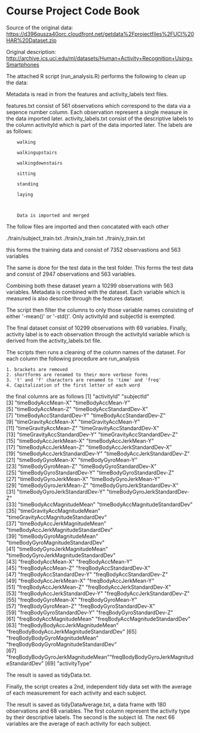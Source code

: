 Course Project Code Book
========================

Source of the original data: https://d396qusza40orc.cloudfront.net/getdata%2Fprojectfiles%2FUCI%20HAR%20Dataset.zip  

Original description: http://archive.ics.uci.edu/ml/datasets/Human+Activity+Recognition+Using+Smartphones  

The attached R script (run_analysis.R) performs the following to clean up the data:  

Metadata is read in from the features and activity_labels text files.

features.txt consist of 561 observations which correspond to the data via a seqence number column. Each observation represent a single measure in the data imported later.
activity_labels.txt consist of the descriptive labels to the column activityId which is part of the data imported later. The labels are as follows:  

        walking  
        
        walkingupstairs  
        
        walkingdownstairs  
        
        sitting  
        
        standing  
        
        laying
		


		Data is imported and merged
The follow files are imported and then concatated with each other

./train/subject_train.txt
./train/x_train.txt
./train/y_train.txt

this forms the training data and consist of 7352 observastions and 563 variables

The same is done for the test data in the test folder. This forms the test data and consist of 2947 observations and 563 variables.

Combining both these dataset yearn a 10299 observations with 563 variables.
Metadata is combined with the dataset. Each variable which is measured is also describe through the features dataset.

The script then filter the columns to only those variable names consisting of either '-mean()' or '-std()'. Only activityId and subjectId is exempted. 

The final dataset consist of 10299 observations with 69 variables.
Finally, activity label is to each observation through the activityId variable which is derived from the activity_labels.txt file.

The scripts then runs a cleaning of the column names of the dataset.
For each column the following procedure are run_analysis

	1. brackets are removed
	2. shortforms are renamed to their more verbose forms
	3. 't' and 'f' characters are renamed to 'time' and 'freq'
	4. Capitalization of the first letter of each word
	
the final columns are as follows
 [1] "activityId"                               			"subjectId"                               
 [3] "timeBodyAccMean-X"                        	"timeBodyAccMean-Y"                       
 [5] "timeBodyAccMean-Z"                        	"timeBodyAccStandardDev-X"                
 [7] "timeBodyAccStandardDev-Y"               "timeBodyAccStandardDev-Z"                
 [9] "timeGravityAccMean-X"                     	"timeGravityAccMean-Y"                    
[11] "timeGravityAccMean-Z"                     	"timeGravityAccStandardDev-X"             
[13] "timeGravityAccStandardDev-Y"           "timeGravityAccStandardDev-Z"             
[15] "timeBodyAccJerkMean-X"                   "timeBodyAccJerkMean-Y"                   
[17] "timeBodyAccJerkMean-Z"                   "timeBodyAccJerkStandardDev-X"            
[19] "timeBodyAccJerkStandardDev-Y"        "timeBodyAccJerkStandardDev-Z"            
[21] "timeBodyGyroMean-X"                       "timeBodyGyroMean-Y"                      
[23] "timeBodyGyroMean-Z"                       "timeBodyGyroStandardDev-X"               
[25] "timeBodyGyroStandardDev-Y"            "timeBodyGyroStandardDev-Z"               
[27] "timeBodyGyroJerkMean-X"                 "timeBodyGyroJerkMean-Y"                  
[29] "timeBodyGyroJerkMean-Z"                 "timeBodyGyroJerkStandardDev-X"           
[31] "timeBodyGyroJerkStandardDev-Y"      "timeBodyGyroJerkStandardDev-Z"           
[33] "timeBodyAccMagnitudeMean"              "timeBodyAccMagnitudeStandardDev"         
[35] "timeGravityAccMagnitudeMean"           "timeGravityAccMagnitudeStandardDev"      
[37] "timeBodyAccJerkMagnitudeMean"        "timeBodyAccJerkMagnitudeStandardDev"     
[39] "timeBodyGyroMagnitudeMean"            "timeBodyGyroMagnitudeStandardDev"        
[41] "timeBodyGyroJerkMagnitudeMean"      "timeBodyGyroJerkMagnitudeStandardDev"    
[43] "freqBodyAccMean-X"                        	"freqBodyAccMean-Y"                       
[45] "freqBodyAccMean-Z"                        	"freqBodyAccStandardDev-X"                
[47] "freqBodyAccStandardDev-Y"               "freqBodyAccStandardDev-Z"                
[49] "freqBodyAccJerkMean-X"                    "freqBodyAccJerkMean-Y"                   
[51] "freqBodyAccJerkMean-Z"                    "freqBodyAccJerkStandardDev-X"            
[53] "freqBodyAccJerkStandardDev-Y"         "freqBodyAccJerkStandardDev-Z"            
[55] "freqBodyGyroMean-X"                       	"freqBodyGyroMean-Y"                      
[57] "freqBodyGyroMean-Z"                       	"freqBodyGyroStandardDev-X"               
[59] "freqBodyGyroStandardDev-Y"             "freqBodyGyroStandardDev-Z"               
[61] "freqBodyAccMagnitudeMean"               "freqBodyAccMagnitudeStandardDev"         
[63] "freqBodyBodyAccJerkMagnitudeMean"  "freqBodyBodyAccJerkMagnitudeStandardDev" 
[65] "freqBodyBodyGyroMagnitudeMean"      "freqBodyBodyGyroMagnitudeStandardDev"    
[67] "freqBodyBodyGyroJerkMagnitudeMean""freqBodyBodyGyroJerkMagnitudeStandardDev"
[69] "activityType"   

The result is saved as tidyData.txt.
	
Finally, the script creates a 2nd, independent tidy data set with the average of each measurement for each activity and each subject. 

The result is saved as tidyDataAverage.txt, a data frame with 180 observations and 68 variables.
The first column represent the activity type by their descriptive labels. The second is the subject Id.
The next 66 variables are the average of each activity for each subject.
